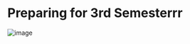 # Preparing for 3rd Semesterrr
![image](https://github.com/ezzeddinp/simple-calculator-java/assets/87559497/12014881-9d14-4908-8de2-3d31af3d22ca)
